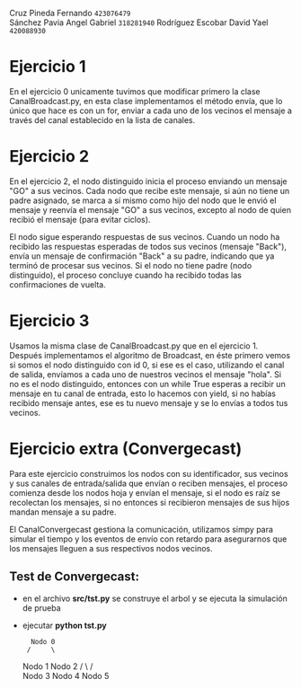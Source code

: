 Cruz Pineda Fernando `423076479`  
Sánchez Pavia Angel Gabriel `318281940` 
Rodríguez Escobar David Yael `420088930`

# Ejercicio 1

En el ejercicio 0 unicamente tuvimos que modificar primero la clase CanalBroadcast.py, en esta clase implementamos el método envía, que lo único que hace es con un for, enviar a cada uno de los vecinos el mensaje a través del canal establecido en la lista de canales.

# Ejercicio 2

En el ejercicio 2, el nodo distinguido inicia el proceso enviando un mensaje "GO" a sus vecinos. Cada nodo que recibe este mensaje, si aún no tiene un padre asignado, se marca a sí mismo como hijo del nodo que le envió el mensaje y reenvía el mensaje "GO" a sus vecinos, excepto al nodo de quien recibió el mensaje (para evitar ciclos).

El nodo sigue esperando respuestas de sus vecinos. Cuando un nodo ha recibido las respuestas esperadas de todos sus vecinos (mensaje "Back"), envía un mensaje de confirmación "Back" a su padre, indicando que ya terminó de procesar sus vecinos. Si el nodo no tiene padre (nodo distinguido), el proceso concluye cuando ha recibido todas las confirmaciones de vuelta.

# Ejercicio 3

Usamos la misma clase de CanalBroadcast.py que en el ejercicio 1.
Después implementamos el algoritmo de Broadcast, en éste primero vemos si somos el nodo distinguido con id 0, si ese es el caso, utilizando el canal de salida, envíamos a cada uno de nuestros vecinos el mensaje "hola". Si no es el nodo distinguido, entonces con un while True esperas a recibir un mensaje en tu canal de entrada, esto lo hacemos con yield, si no habías recibido mensaje antes, ese es tu nuevo mensaje y se lo envías a todos tus vecinos.

# Ejercicio extra (Convergecast)

Para este ejercicio construimos los nodos con su identificador, sus vecinos y sus canales de entrada/salida que envían o reciben mensajes, el proceso comienza desde
los nodos hoja y envían el mensaje, si el nodo es raíz se recolectan los mensajes, si no entonces si recibieron mensajes de sus hijos mandan mensaje a su padre.

El CanalConvergecast gestiona la comunicación, utilizamos simpy para simular el tiempo y los eventos de envío con retardo para asegurarnos que los mensajes lleguen 
a sus respectivos nodos vecinos.

## Test de Convergecast:

- en el archivo **src/tst.py** se construye el arbol y se ejecuta la simulación de prueba
- ejecutar **python tst.py**

        Nodo 0
       /     \
    Nodo 1   Nodo 2
    /   \    /   \
Nodo 3 Nodo 4 Nodo 5

